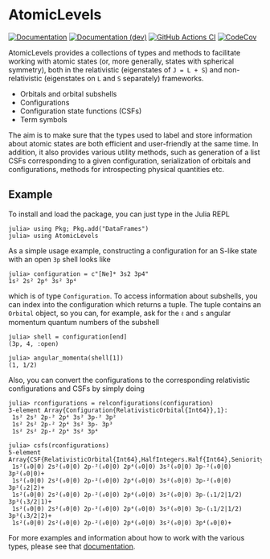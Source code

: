 # AtomicLevels

[![Documentation][docs-stable-img]][docs-stable-url]
[![Documentation (dev)][docs-dev-img]][docs-dev-url]
[![GitHub Actions CI][ci-gha-img]][ci-gha-url]
[![CodeCov][codecov-img]][codecov-url]

AtomicLevels provides a collections of types and methods to facilitate working with atomic states (or, more generally, states with spherical symmetry), both in the relativistic (eigenstates of `J = L + S`) and non-relativistic (eigenstates on `L` and `S` separately) frameworks.


* Orbitals and orbital subshells
* Configurations
* Configuration state functions (CSFs)
* Term symbols

The aim is to make sure that the types used to label and store information about atomic states are both efficient and user-friendly at the same time.
In addition, it also provides various utility methods, such as generation of a list CSFs corresponding to a given configuration, serialization of orbitals and configurations, methods for introspecting physical quantities etc.

## Example

To install and load the package, you can just type in the Julia REPL

```julia-repl
julia> using Pkg; Pkg.add("DataFrames")
julia> using AtomicLevels
```

As a simple usage example, constructing a configuration for an S-like state with an open `3p` shell looks like

```julia-repl
julia> configuration = c"[Ne]* 3s2 3p4"
1s² 2s² 2p⁶ 3s² 3p⁴
```

which is of type `Configuration`. To access information about subshells, you can index into
the configuration which returns a tuple. The tuple contains an `Orbital` object, so you
can, for example, ask for the `ℓ` and `s` angular momentum quantum numbers of the subshell

```
julia> shell = configuration[end]
(3p, 4, :open)

julia> angular_momenta(shell[1])
(1, 1/2)
```

Also, you can convert the configurations to the corresponding relativistic configurations
and CSFs by simply doing

```
julia> rconfigurations = relconfigurations(configuration)
3-element Array{Configuration{RelativisticOrbital{Int64}},1}:
 1s² 2s² 2p-² 2p⁴ 3s² 3p-² 3p²
 1s² 2s² 2p-² 2p⁴ 3s² 3p- 3p³
 1s² 2s² 2p-² 2p⁴ 3s² 3p⁴

julia> csfs(rconfigurations)
5-element Array{CSF{RelativisticOrbital{Int64},HalfIntegers.Half{Int64},Seniority},1}:
 1s²(₀0|0) 2s²(₀0|0) 2p-²(₀0|0) 2p⁴(₀0|0) 3s²(₀0|0) 3p-²(₀0|0) 3p²(₀0|0)+
 1s²(₀0|0) 2s²(₀0|0) 2p-²(₀0|0) 2p⁴(₀0|0) 3s²(₀0|0) 3p-²(₀0|0) 3p²(₂2|2)+
 1s²(₀0|0) 2s²(₀0|0) 2p-²(₀0|0) 2p⁴(₀0|0) 3s²(₀0|0) 3p-(₁1/2|1/2) 3p³(₁3/2|1)+
 1s²(₀0|0) 2s²(₀0|0) 2p-²(₀0|0) 2p⁴(₀0|0) 3s²(₀0|0) 3p-(₁1/2|1/2) 3p³(₁3/2|2)+
 1s²(₀0|0) 2s²(₀0|0) 2p-²(₀0|0) 2p⁴(₀0|0) 3s²(₀0|0) 3p⁴(₀0|0)+
```

For more examples and information about how to work with the various types, please see that [documentation][docs-stable-url].

[ci-gha-url]: https://github.com/JuliaAtoms/AtomicLevels.jl/actions
[ci-gha-img]: https://github.com/JuliaAtoms/AtomicLevels.jl/workflows/CI/badge.svg
[codecov-url]: https://codecov.io/gh/JuliaAtoms/AtomicLevels.jl
[codecov-img]: https://codecov.io/gh/JuliaAtoms/AtomicLevels.jl/branch/master/graph/badge.svg
[docs-stable-url]: https://juliaatoms.org/AtomicLevels.jl/stable/
[docs-stable-img]: https://img.shields.io/badge/docs-stable-blue.svg
[docs-dev-url]: https://juliaatoms.org/AtomicLevels.jl/dev/
[docs-dev-img]: https://img.shields.io/badge/docs-dev-blue.svg
